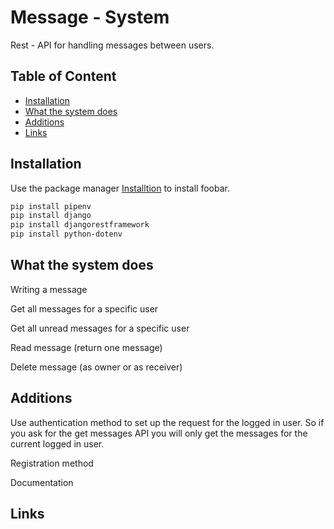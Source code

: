 
# Message - System 

Rest - API for handling messages between users.
## Table of Content
* [Installation](#Installation)
* [What the system does](#whatthesystemdoes)
* [Additions](#Additions)
* [Links](#Links)

## Installation

Use the package manager [Installtion](https://github.com/BoazBitt/Message-System/blob/master/Installations.txt) to install foobar.

```bash
pip install pipenv
pip install django
pip install djangorestframework
pip install python-dotenv

```

## What the system does

Writing a message

Get all messages for a specific user

Get all unread messages for a specific user

Read message (return one message)

Delete message (as owner or as receiver)

## Additions
 Use authentication method to set up the request for the logged in user. So if you ask for the get messages API you will only get the messages for the current logged in user.

Registration method

Documentation 






## Links
